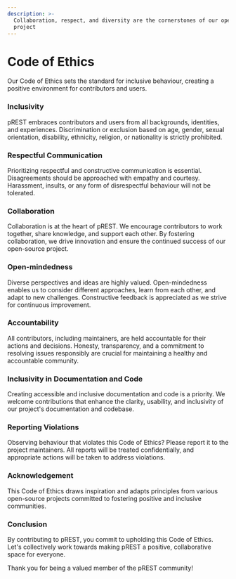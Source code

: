 ```yaml
---
description: >-
  Collaboration, respect, and diversity are the cornerstones of our open-source
  project
---
```


# Code of Ethics

Our Code of Ethics sets the standard for inclusive behaviour, creating a positive environment for contributors and users.

### Inclusivity

pREST embraces contributors and users from all backgrounds, identities, and experiences. Discrimination or exclusion based on age, gender, sexual orientation, disability, ethnicity, religion, or nationality is strictly prohibited.

### Respectful Communication

Prioritizing respectful and constructive communication is essential. Disagreements should be approached with empathy and courtesy. Harassment, insults, or any form of disrespectful behaviour will not be tolerated.

### Collaboration

Collaboration is at the heart of pREST. We encourage contributors to work together, share knowledge, and support each other. By fostering collaboration, we drive innovation and ensure the continued success of our open-source project.

### Open-mindedness

Diverse perspectives and ideas are highly valued. Open-mindedness enables us to consider different approaches, learn from each other, and adapt to new challenges. Constructive feedback is appreciated as we strive for continuous improvement.

### Accountability

All contributors, including maintainers, are held accountable for their actions and decisions. Honesty, transparency, and a commitment to resolving issues responsibly are crucial for maintaining a healthy and accountable community.

### Inclusivity in Documentation and Code

Creating accessible and inclusive documentation and code is a priority. We welcome contributions that enhance the clarity, usability, and inclusivity of our project's documentation and codebase.

### Reporting Violations

Observing behaviour that violates this Code of Ethics? Please report it to the project maintainers. All reports will be treated confidentially, and appropriate actions will be taken to address violations.

### Acknowledgement

This Code of Ethics draws inspiration and adapts principles from various open-source projects committed to fostering positive and inclusive communities.

### Conclusion

By contributing to pREST, you commit to upholding this Code of Ethics. Let's collectively work towards making pREST a positive, collaborative space for everyone.

Thank you for being a valued member of the pREST community!
